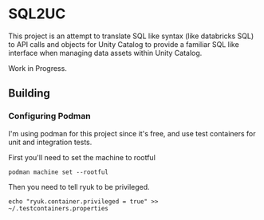# SQL2UC

This project is an attempt to translate SQL like syntax (like databricks SQL) to API calls and objects for Unity Catalog
to provide a familiar SQL like interface when managing data assets within Unity Catalog. 

Work in Progress.

## Building

### Configuring Podman

I'm using podman for this project since it's free, and use test containers for unit and integration tests.

First you'll need to set the machine to rootful
```shell
podman machine set --rootful
```

Then you need to tell ryuk to be privileged.
```shell
echo "ryuk.container.privileged = true" >> ~/.testcontainers.properties
```